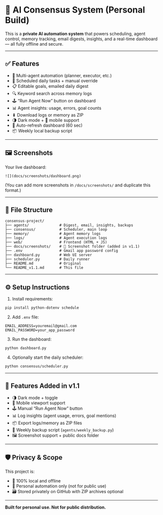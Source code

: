 # 🤖 AI Consensus System (Personal Build)

This is a **private AI automation system** that powers scheduling, agent control, memory tracking, email digests, insights, and a real-time dashboard — all fully offline and secure.

---

## ✅ Features

- 🧠 Multi-agent automation (planner, executor, etc.)
- 📅 Scheduled daily tasks + manual override
- 📋 Editable goals, emailed daily digest
- 🔍 Keyword search across memory logs
- 🕹 “Run Agent Now” button on dashboard
- 📊 Agent insights: usage, errors, goal counts
- ⬇ Download logs or memory as ZIP
- 🌗 Dark mode + 📱 mobile support
- 🔁 Auto-refresh dashboard (60 sec)
- 📦 Weekly local backup script

---

## 🖼 Screenshots

Your live dashboard:

```
![](docs/screenshots/dashboard.png)
```

(You can add more screenshots in `/docs/screenshots/` and duplicate this format.)

---

## 📂 File Structure

```plaintext
consensus-project/
├── agents/              # Digest, email, insights, backups
├── consensus/           # Scheduler, main loop
├── memory/              # Agent memory logs
├── logs/                # Agent execution logs
├── web/                 # Frontend (HTML + JS)
├── docs/screenshots/    # 📸 Screenshot folder (added in v1.1)
├── .env                 # Gmail app password config
├── dashboard.py         # Web UI server
├── scheduler.py         # Daily runner
├── README.md            # Original
└── README_v1.1.md       # This file
```

---

## ⚙ Setup Instructions

1. Install requirements:

```bash
pip install python-dotenv schedule
```

2. Add `.env` file:

```
EMAIL_ADDRESS=youremail@gmail.com
EMAIL_PASSWORD=your_app_password
```

3. Run the dashboard:

```bash
python dashboard.py
```

4. Optionally start the daily scheduler:

```bash
python consensus/scheduler.py
```

---

## 🧪 Features Added in v1.1

- 🌗 Dark mode + toggle
- 📱 Mobile viewport support
- 🕹 Manual “Run Agent Now” button
- 📊 Log insights (agent usage, errors, goal mentions)
- 📦 Export logs/memory as ZIP files
- 🧠 Weekly backup script (`agents/weekly_backup.py`)
- 🖼 Screenshot support + public docs folder

---

## 🛡 Privacy & Scope

This project is:
- 🔐 100% local and offline
- 🔧 Personal automation only (not for public use)
- 🗃 Stored privately on GitHub with ZIP archives optional

---

**Built for personal use. Not for public distribution.**
